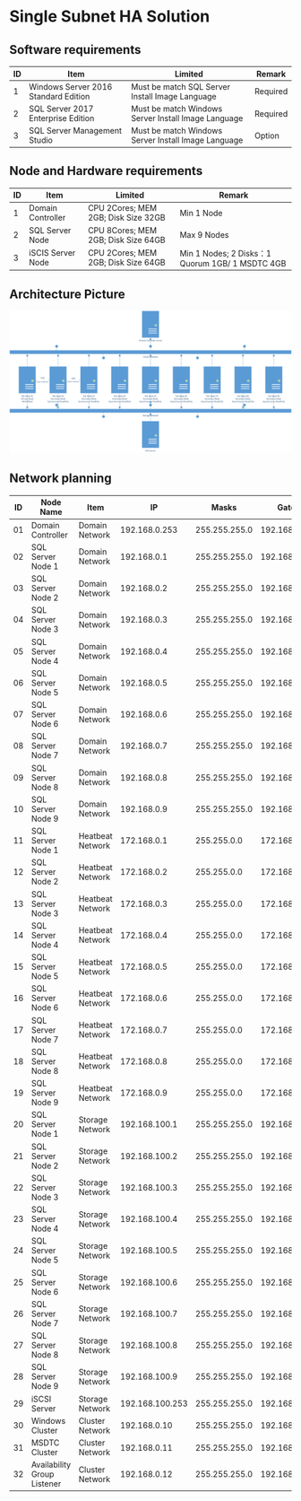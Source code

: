 # Single Subnet HA Solution

## Software requirements
| ID | Item | Limited | Remark |
| --- | --- | --- | --- |
| 1 | Windows Server 2016 Standard Edition | Must be match SQL Server Install Image Language | Required |
| 2 | SQL Server 2017 Enterprise Edition | Must be match Windows Server Install Image Language | Required |
| 3 | SQL Server Management Studio | Must be match Windows Server Install Image Language | Option |
## Node and Hardware requirements
| ID | Item | Limited | Remark |
| --- | --- | --- | --- |
| 1 | Domain Controller | CPU 2Cores; MEM 2GB; Disk Size 32GB | Min 1 Node |
| 2 | SQL Server Node | CPU 8Cores; MEM 2GB; Disk Size 64GB | Max 9 Nodes |
| 3 | iSCIS Server Node | CPU 2Cores; MEM 2GB; Disk Size 64GB | Min 1 Nodes; 2 Disks：1 Quorum 1GB/ 1 MSDTC 4GB |
## Architecture Picture
![](./pictures/domain-single-subnet-ha.png)
## Network planning
| ID | Node Name | Item | IP | Masks | Gateway | DNS |
| --- | --- |  --- |  --- |  --- |  --- | --- |
| 01 | Domain Controller | Domain Network | 192.168.0.253 | 255.255.255.0 | 192.168.0.254 | 127.0.0.1 |
| 02 | SQL Server Node 1 | Domain Network | 192.168.0.1 | 255.255.255.0 | 192.168.0.254 | 192.168.0.253 |
| 03 | SQL Server Node 2 | Domain Network | 192.168.0.2 | 255.255.255.0 | 192.168.0.254 | 192.168.0.253 |
| 04 | SQL Server Node 3 | Domain Network | 192.168.0.3 | 255.255.255.0 | 192.168.0.254 | 192.168.0.253 |
| 05 | SQL Server Node 4 | Domain Network | 192.168.0.4 | 255.255.255.0 | 192.168.0.254 | 192.168.0.253 |
| 06 | SQL Server Node 5 | Domain Network | 192.168.0.5 | 255.255.255.0 | 192.168.0.254 | 192.168.0.253 |
| 07 | SQL Server Node 6 | Domain Network | 192.168.0.6 | 255.255.255.0 | 192.168.0.254 | 192.168.0.253 |
| 08 | SQL Server Node 7 | Domain Network | 192.168.0.7 | 255.255.255.0 | 192.168.0.254 | 192.168.0.253 |
| 09 | SQL Server Node 8 | Domain Network | 192.168.0.8 | 255.255.255.0 | 192.168.0.254 | 192.168.0.253 |
| 10 | SQL Server Node 9 | Domain Network | 192.168.0.9 | 255.255.255.0 | 192.168.0.254 | 192.168.0.253 |
| 11 | SQL Server Node 1 | Heatbeat Network | 172.168.0.1 | 255.255.0.0 | 172.168.0.254 |  |
| 12 | SQL Server Node 2 | Heatbeat Network | 172.168.0.2 | 255.255.0.0 | 172.168.0.254 |  |
| 13 | SQL Server Node 3 | Heatbeat Network | 172.168.0.3 | 255.255.0.0 | 172.168.0.254 |  |
| 14 | SQL Server Node 4 | Heatbeat Network | 172.168.0.4 | 255.255.0.0 | 172.168.0.254 |  |
| 15 | SQL Server Node 5 | Heatbeat Network | 172.168.0.5 | 255.255.0.0 | 172.168.0.254 |  |
| 16 | SQL Server Node 6 | Heatbeat Network | 172.168.0.6 | 255.255.0.0 | 172.168.0.254 |  |
| 17 | SQL Server Node 7 | Heatbeat Network | 172.168.0.7 | 255.255.0.0 | 172.168.0.254 |  |
| 18 | SQL Server Node 8 | Heatbeat Network | 172.168.0.8 | 255.255.0.0 | 172.168.0.254 |  |
| 19 | SQL Server Node 9 | Heatbeat Network | 172.168.0.9 | 255.255.0.0 | 172.168.0.254 |  |
| 20 | SQL Server Node 1 | Storage Network | 192.168.100.1 | 255.255.255.0 | 192.168.100.254 |  |
| 21 | SQL Server Node 2 | Storage Network | 192.168.100.2 | 255.255.255.0 | 192.168.100.254 |  |
| 22 | SQL Server Node 3 | Storage Network | 192.168.100.3 | 255.255.255.0 | 192.168.100.254 |  |
| 23 | SQL Server Node 4 | Storage Network | 192.168.100.4 | 255.255.255.0 | 192.168.100.254 |  |
| 24 | SQL Server Node 5 | Storage Network | 192.168.100.5 | 255.255.255.0 | 192.168.100.254 |  |
| 25 | SQL Server Node 6 | Storage Network | 192.168.100.6 | 255.255.255.0 | 192.168.100.254 |  |
| 26 | SQL Server Node 7 | Storage Network | 192.168.100.7 | 255.255.255.0 | 192.168.100.254 |  |
| 27 | SQL Server Node 8 | Storage Network | 192.168.100.8 | 255.255.255.0 | 192.168.100.254 |  |
| 28 | SQL Server Node 9 | Storage Network | 192.168.100.9 | 255.255.255.0 | 192.168.100.254 |  |
| 29 | iSCSI Server | Storage Network | 192.168.100.253 | 255.255.255.0 | 192.168.100.254 |  |
| 30 | Windows Cluster | Cluster Network | 192.168.0.10 | 255.255.255.0 | 192.168.0.254 | 192.168.0.253 |
| 31 | MSDTC Cluster | Cluster Network | 192.168.0.11 | 255.255.255.0 | 192.168.0.254 | 192.168.0.253 |
| 32 | Availability Group Listener | Cluster Network | 192.168.0.12 | 255.255.255.0 | 192.168.0.254 | 192.168.0.253 |